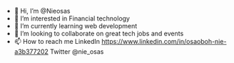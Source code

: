 - 👋 Hi, I’m @Nieosas
- 👀 I’m interested in Financial technology
- 🌱 I’m currently learning web development
- 💞️ I’m looking to collaborate on great tech jobs and events 
- 📫 How to reach me 
LinkedIn https://www.linkedin.com/in/osaoboh-nie-a3b377202
Twitter @nie_osas
<!---
Nieosas/Nieosas is a ✨ special ✨ repository because its `README.md` (this file) appears on your GitHub profile.
You can click the Preview link to take a look at your changes.
--->
